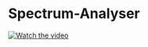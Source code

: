 # Spectrum-Analyser
[![Watch the video](https://img.youtube.com/vi/cuPJKl3xMOE/maxresdefault.jpg)](https://youtu.be/cuPJKl3xMOE)
